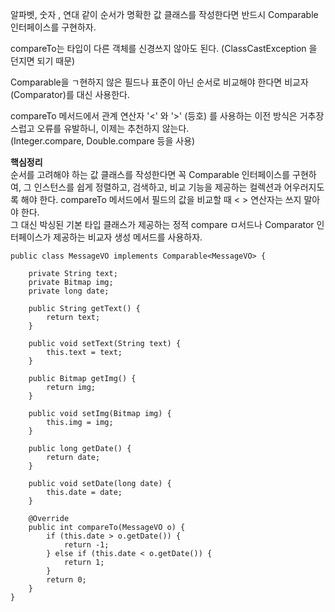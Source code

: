 알파벳, 숫자 , 연대 같이 순서가 명확한 값 클래스를 작성한다면 반드시 Comparable 인터페이스를 구현하자.

compareTo는 타입이 다른 객체를 신경쓰지 않아도 된다. (ClassCastException 을 던지면 되기 때문)

Comparable을 ㄱ현하지 않은 필드나 표준이 아닌 순서로 비교해야 한다면 비교자(Comparator)를 대신 사용한다.

compareTo 메서드에서 관계 연산자 '<' 와 '>' (등호) 를 사용하는 이전 방식은 거추장스럽고 오류를 유발하니, 이제는 추천하지 않는다.  
(Integer.compare, Double.compare 등을 사용)


**핵심정리**  
순서를 고려해야 하는 값 클래스를 작성한다면 꼭 Comparable 인터페이스를 구현하여, 그 인스턴스를 쉽게 정렬하고, 검색하고,
비교 기능을 제공하는 컬렉션과 어우러지도록 해야 한다.  compareTo 메서드에서 필드의 값을 비교할 때 < > 연산자는 쓰지 말아야 한다.  
그 대신 박싱된 기본 타입 클래스가 제공하는 정적 compare ㅁ서드나 Comparator 인터페이스가 제공하는 비교자 생성 메서드를 사용하자.

```
public class MessageVO implements Comparable<MessageVO> {

    private String text;
    private Bitmap img;
    private long date;

    public String getText() {
        return text;
    }

    public void setText(String text) {
        this.text = text;
    }

    public Bitmap getImg() {
        return img;
    }

    public void setImg(Bitmap img) {
        this.img = img;
    }

    public long getDate() {
        return date;
    }

    public void setDate(long date) {
        this.date = date;
    }

    @Override
    public int compareTo(MessageVO o) {
        if (this.date > o.getDate()) {
            return -1;
        } else if (this.date < o.getDate()) {
            return 1;
        }
        return 0;
    }
}

```
